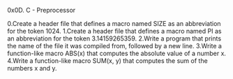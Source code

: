 0x0D. C - Preprocessor

0.Create a header file that defines a macro named SIZE as an abbreviation for the token 1024.
1.Create a header file that defines a macro named PI as an abbreviation for the token 3.14159265359.
2.Write a program that prints the name of the file it was compiled from, followed by a new line.
3.Write a function-like macro ABS(x) that computes the absolute value of a number x.
4.Write a function-like macro SUM(x, y) that computes the sum of the numbers x and y.
